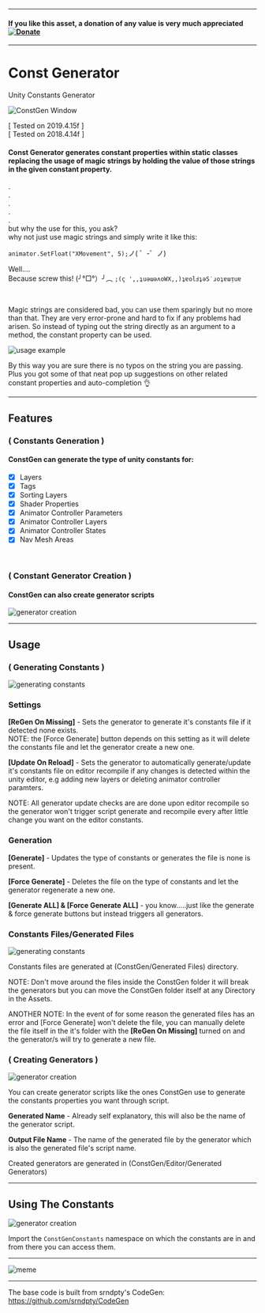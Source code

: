 - - - -

#### If you like this asset, a donation of any value is very much appreciated [![Donate](https://img.shields.io/badge/Donate-PayPal-green.svg)](https://www.paypal.com/donate?hosted_button_id=RTBZPSYEFNUGG)

- - - -

# Const Generator
Unity Constants Generator

![ConstGen Window](https://github.com/INFGameDev/Project-ReadMe-Images/blob/master/ConstGen/ConstGen.PNG)

[ Tested on 2019.4.15f ] <br/> [ Tested on 2018.4.14f ]

#### Const Generator generates constant properties within static classes replacing the usage of magic strings by holding the value of those strings in the given constant property. ####
.<br/>
.<br/>
.<br/>
.<br/>
.<br/>
but why the use for this, you ask?<br/>
why not just use magic strings and simply write it like this:<br/>

 `animator.SetFloat("XMovement", 5);`ノ( ゜-゜ノ)

Well....<br/>
Because screw this! (╯°□°）╯︵ `;(ϛ ',,ʇuǝɯǝʌoWX,,)ʇɐolℲʇǝS˙ɹoʇɐɯᴉuɐ`

<br/>

Magic strings are considered bad, you can use them sparingly but no more than that. They are very error-prone and hard to fix if any problems had arisen. 
So instead of typing out the string directly as an argument to a method, the constant property can be used.

![usage example](https://github.com/INFGameDev/Project-ReadMe-Images/blob/master/ConstGen/example%20use.png)

By this way you are sure there is no typos on the string you are passing. <br/>
Plus you got some of that neat pop up suggestions on other related constant properties and auto-completion :ok_hand:

- - - -

## Features ##

### ( Constants Generation ) ###

#### ConstGen can generate the type of unity constants for: ####
- [x] Layers
- [x] Tags
- [x] Sorting Layers
- [x] Shader Properties
- [x] Animator Controller Parameters
- [x] Animator Controller Layers
- [x] Animator Controller States
- [x] Nav Mesh Areas

<br/>

### ( Constant Generator Creation ) ###
#### ConstGen can also create generator scripts ####
![generator creation](https://github.com/INFGameDev/Project-ReadMe-Images/blob/master/ConstGen/generator%20creation.png)

- - - -

## Usage ##

### ( Generating Constants ) ###
![generating constants](https://github.com/INFGameDev/Project-ReadMe-Images/blob/master/ConstGen/Generating%20Constants.png)

### Settings ###

**[ReGen On Missing]** - Sets the generator to generate it's constants file if it detected none exists. <br/>
NOTE: the [Force Generate] button depends on this setting as it will delete the constants file and let the generator create a new one.

**[Update On Reload]** - Sets the generator to automatically generate/update it's constants file on editor recompile if any changes is detected within the unity editor, e.g adding new layers or deleting animator controller paramters.

NOTE: All generator update checks are are done upon editor recompile so the generator won't trigger script generate and recompile every after little change you want on the editor constants. 

### Generation ###

**[Generate]** - Updates the type of constants or generates the file is none is present.

**[Force Generate]** - Deletes the file on the type of constants and let the generator regenerate a new one. 

**[Generate ALL] & [Force Generate ALL]** - you know.....just like the generate & force generate buttons but instead triggers all generators.

### Constants Files/Generated Files ###
![generating constants](https://github.com/INFGameDev/Project-ReadMe-Images/blob/master/ConstGen/generated%20files.PNG)

Constants files are generated at (ConstGen/Generated Files) directory.

NOTE: Don't move around the files inside the ConstGen folder it will break the generators but you can move the ConstGen folder itself at any Directory in the Assets.

ANOTHER NOTE: In the event of for some reason the generated files has an error and [Force Generate] won't delete the file, you can manually delete the file itself in the it's folder with the **[ReGen On Missing]** turned on and the generator/s will try to generate a new file.


### ( Creating Generators ) ###
![generator creation](https://github.com/INFGameDev/Project-ReadMe-Images/blob/master/ConstGen/creating%20generators.PNG)

You can create generator scripts like the ones ConstGen use to generate the constants properties you want through script. 

**Generated Name** - Already self explanatory, this will also be the name of the generator script.

**Output File Name** - The name of the generated file by the generator which is also the generated file's script name.

Created generators are generated in (ConstGen/Editor/Generated Generators)

- - - -

## Using The Constants ##
![generator creation](https://github.com/INFGameDev/Project-ReadMe-Images/blob/master/ConstGen/usage.png)

Import the `ConstGenConstants` namespace on which the constants are in and from there you can access them.

- - - -

![meme](https://github.com/INFGameDev/Project-ReadMe-Images/blob/master/ConstGen/no%20magic%20strings%20meme.png)

- - - -

The base code is built from srndpty's CodeGen: https://github.com/srndpty/CodeGen
